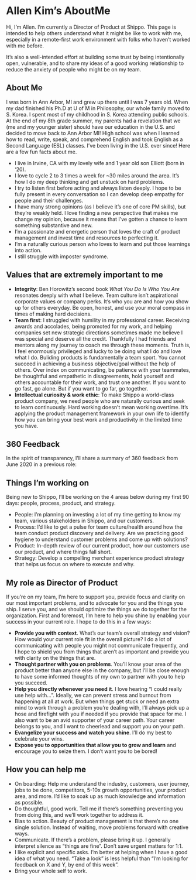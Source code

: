 # Allen Kim’s AboutMe

Hi, I’m Allen. I’m currently a Director of Product at Shippo. This page is intended to help others understand what it might be like to work with me, especially in a remote-first work environment with folks who haven’t worked with me before.

It’s also a well-intended effort at building some trust by being intentionally open, vulnerable, and to share my ideas of a good working relationship to reduce the anxiety of people who might be on my team.


## About Me
I was born in Ann Arbor, MI and grew up there until I was 7 years old. When my dad finished his Ph.D at U of M in Philosophy, our whole family moved to S. Korea.
I spent most of my childhood in S. Korea attending public schools. At the end of my 8th grade summer, my parents had a revelation that we (me and my younger sister) should have our education in the U.S. and decided to move back to Ann Arbor MI! High school was when I learned how to read, write, speak, and comprehend English and took English as a Second Language (ESL) classes.
I’ve been living in the U.S. ever since! Here are a few fun facts about me.

* I live in Irvine, CA with my lovely wife and 1 year old son Elliott (born in ‘20).
* I love to cycle 2 to 3 times a week for ~30 miles around the area. It’s how I do my deep thinking and get unstuck on hard problems.
* I try to listen first before acting and always listen deeply. I hope to be fully present in every conversation so I can develop deep empathy for people and their challenges.
* I have many strong opinions (as I believe it’s one of core PM skills), but they’re weakly held. I love finding a new perspective that makes me change my opinion, because it means that I’ve gotten a chance to learn something substantive and new.
* I’m a passionate and energetic person that loves the craft of product management and invest time and resources to perfecting it.
* I’m a naturally curious person who loves to learn and put those learnings into action.
* I still struggle with imposter syndrome.

## Values that are extremely important to me
* **Integrity**: Ben Horowitz’s second book *What You Do Is Who You Are* resonates deeply with what I believe. Team culture isn’t aspirational corporate values or company perks. It’s who you are and how you show up for others everyday. Be open, honest, and use your moral compass in times of making hard decisions.
* **Team first**: I struggled with humility in my professional career. Receiving awards and accolades, being promoted for my work, and helping companies set new strategic directions sometimes made me believe I was special and deserve all the credit. Thankfully I had friends and mentors along my journey to coach me through these moments. Truth is, I feel enormously privileged and lucky to be doing what I do and love what I do. Buliding products is fundamentally a team sport. You cannot succeed in achieving a business objective/goal without the help of others. Over index on communicating, be patience with your teammates, be thoughtful and empathetic in disagreements, hold yourself and others accountable for their work, and trust one another. If you want to go fast, go alone. But if you want to go far, go together.
* **Intellectual curiosity & work ethic**: To make Shippo a world-class product company, we need people who are naturally curious and seek to learn continuously. Hard working doesn’t mean working overtime. It’s applying the product management framework in your own life to identify how you can bring your best work and productivity in the limited time you have.

## 360 Feedback
In the spirit of transparency, I’ll share a summary of 360 feedback from June 2020 in a previous role:

## Things I’m working on
Being new to Shippo, I’ll be working on the 4 areas below during my first 90 days: people, process, product, and strategy. 
* People: I’m planning on investing a lot of my time getting to know my team, various stakeholders in Shippo, and our customers. 
* Process: I’d like to get a pulse for team culture/health around how the team conduct product discovery and delivery. Are we practicing good hygiene to understand customer problems and come up with solutions?
* Product: In-depth review of our current product, how our customers use our product, and where things fall short.
* Strategy: Develop a compelling merchant experience product strategy that helps us focus on where to execute and why.

## My role as Director of Product
If you’re on my team, I’m here to support you, provide focus and clarity on our most important problems, and to advocate for you and the things you ship. I serve you, and we should optimize the things we do together for the organization. First and foremost, I’m here to help you shine by enabling your success in your current role. I hope to do this in a few ways:

* **Provide you with context**. What’s our team’s overall strategy and vision? How would your current role fit in the overall picture? I do a lot of communicating with people you might not communicate frequently, and I hope to shield you from things that aren’t as important and provide you with clarity on the things that are.
* **Thought partner with you on problems**. You’ll know your area of the product better than anyone else in the company, but I’ll be close enough to have some informed thoughts of my own to partner with you to help you succeed.
* **Help you directly whenever you need it**. I love hearing “I could really use help with…”. Ideally, we can prevent stress and burnout from happening at all at work. But when things get stuck or need an extra mind to work through a problem you’re dealing with, I’ll always pick up a hose and firefight with you if needed if you provide that space for me. I also want to be an avid supporter of your career path. Your career belongs to you, and I want to cheerlead and support you on your path.
* **Evangelize your success and watch you shine**. I’ll do my best to celebrate your wins.
* **Expose you to opportunities that allow you to grow and learn** and encourage you to seize them. I don’t want you to be bored!

## How you can help me
* On boarding: Help me understand the industry, customers, user journey, jobs to be done, competitors, 5-10x growth opportunities, your product area, and more. I’d like to soak up as much knowledge and information as possible.
* Do thoughtful, good work. Tell me if there’s something preventing you from doing this, and we’ll work together to address it.
* Bias to action. Beauty of product management is that there’s no one single solution. Instead of waiting, move problems forward with creative ways.
* Communicate. If there’s a problem, please bring it up. I generally interpret silence as “things are fine”. Don’t save urgent matters for 1:1. 
* I like explicit and specific asks. I’m better at helping when I have a good idea of what you need. “Take a look” is less helpful than “I’m looking for feedback on X and Y, by end of this week”. 
* Bring your whole self to work.
